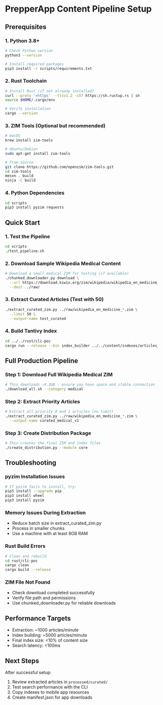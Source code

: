 # PrepperApp Content Pipeline Setup

## Prerequisites

### 1. Python 3.8+
```bash
# Check Python version
python3 --version

# Install required packages
pip3 install -r scripts/requirements.txt
```

### 2. Rust Toolchain
```bash
# Install Rust (if not already installed)
curl --proto '=https' --tlsv1.2 -sSf https://sh.rustup.rs | sh
source $HOME/.cargo/env

# Verify installation
cargo --version
```

### 3. ZIM Tools (Optional but recommended)
```bash
# macOS
brew install zim-tools

# Ubuntu/Debian
sudo apt-get install zim-tools

# From source
git clone https://github.com/openzim/zim-tools.git
cd zim-tools
meson . build
ninja -C build
```

### 4. Python Dependencies
```bash
cd scripts
pip3 install pyzim requests
```

## Quick Start

### 1. Test the Pipeline
```bash
cd scripts
./test_pipeline.sh
```

### 2. Download Sample Wikipedia Medical Content
```bash
# Download a small medical ZIM for testing (if available)
./chunked_downloader.py download \
  --url https://download.kiwix.org/zim/wikipedia/wikipedia_en_medicine_maxi_2024-10.zim \
  --dest ../raw/
```

### 3. Extract Curated Articles (Test with 50)
```bash
./extract_curated_zim.py ../raw/wikipedia_en_medicine_*.zim \
  --limit 50 \
  --output-name test_curated
```

### 4. Build Tantivy Index
```bash
cd ../../rust/cli-poc
cargo run --release --bin index_builder ../../content/indexes/articles_for_indexing.jsonl
```

## Full Production Pipeline

### Step 1: Download Full Wikipedia Medical ZIM
```bash
# This downloads ~4.2GB - ensure you have space and stable connection
./download_all.sh --category medical
```

### Step 2: Extract Priority Articles
```bash
# Extract all priority 0 and 1 articles (no limit)
./extract_curated_zim.py ../raw/wikipedia_en_medicine_*.zim \
  --output-name curated_medical_v1
```

### Step 3: Create Distribution Package
```bash
# This creates the final ZIM and index files
./create_distribution.py --module core
```

## Troubleshooting

### pyzim Installation Issues
```bash
# If pyzim fails to install, try:
pip3 install --upgrade pip
pip3 install wheel
pip3 install pyzim
```

### Memory Issues During Extraction
- Reduce batch size in extract_curated_zim.py
- Process in smaller chunks
- Use a machine with at least 8GB RAM

### Rust Build Errors
```bash
# Clean and rebuild
cd rust/cli-poc
cargo clean
cargo build --release
```

### ZIM File Not Found
- Check download completed successfully
- Verify file path and permissions
- Use chunked_downloader.py for reliable downloads

## Performance Targets

- Extraction: ~1000 articles/minute
- Index building: ~5000 articles/minute  
- Final index size: <10% of content size
- Search latency: <100ms

## Next Steps

After successful setup:
1. Review extracted articles in `processed/curated/`
2. Test search performance with the CLI
3. Copy indexes to mobile app resources
4. Create manifest.json for app downloads